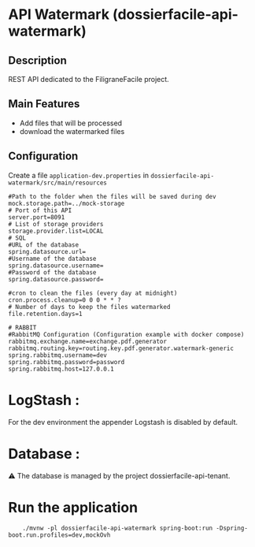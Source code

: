 # API Watermark (dossierfacile-api-watermark)

## Description
REST API dedicated to the FiligraneFacile project.

## Main Features
- Add files that will be processed
- download the watermarked files

## Configuration
Create a file `application-dev.properties` in `dossierfacile-api-watermark/src/main/resources`

```properties
#Path to the folder when the files will be saved during dev
mock.storage.path=../mock-storage
# Port of this API
server.port=8091
# List of storage providers
storage.provider.list=LOCAL
# SQL
#URL of the database
spring.datasource.url=
#Username of the database
spring.datasource.username=
#Password of the database
spring.datasource.password=

#cron to clean the files (every day at midnight)
cron.process.cleanup=0 0 0 * * ?
# Number of days to keep the files watermarked
file.retention.days=1

# RABBIT
#RabbitMQ Configuration (Configuration example with docker compose)
rabbitmq.exchange.name=exchange.pdf.generator
rabbitmq.routing.key=routing.key.pdf.generator.watermark-generic
spring.rabbitmq.username=dev
spring.rabbitmq.password=password
spring.rabbitmq.host=127.0.0.1
```

# LogStash :

For the dev environment the appender Logstash is disabled by default.

# Database :
⚠️ The database is managed by the project dossierfacile-api-tenant.

# Run the application

```shell
    ./mvnw -pl dossierfacile-api-watermark spring-boot:run -Dspring-boot.run.profiles=dev,mockOvh
```